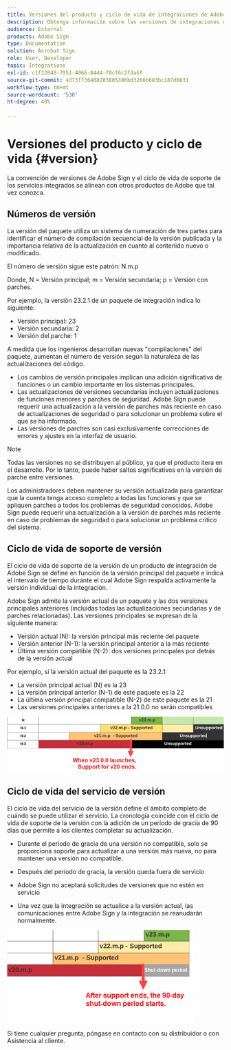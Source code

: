```yaml
---
title: Versiones del producto y ciclo de vida de integraciones de Adobe Sign
description: Obtenga información sobre las versiones de integraciones de Adobe Sign y el ciclo de vida de soporte
audience: External
products: Adobe Sign
type: Documentation
solution: Acrobat Sign
role: User, Developer
topic: Integrations
exl-id: c1f22848-7951-4066-84d4-f8cf6c2f3a6f
source-git-commit: 4d73ff36408283805386bd3266b683bc187d6031
workflow-type: tm+mt
source-wordcount: '530'
ht-degree: 40%

---
```


# Versiones del producto y ciclo de vida {#version}

La convención de versiones de Adobe Sign y el ciclo de vida de soporte de los servicios integrados se alinean con otros productos de Adobe que tal vez conozca.

## Números de versión

La versión del paquete utiliza un sistema de numeración de tres partes para identificar el número de compilación secuencial de la versión publicada y la importancia relativa de la actualización en cuanto al contenido nuevo o modificado.

El número de versión sigue este patrón: N.m.p

Donde, N = Versión principal; m = Versión secundaria; p = Versión con parches.

Por ejemplo, la versión 23.2.1 de un paquete de integración indica lo siguiente:

* Versión principal: 23
* Versión secundaria: 2
* Versión del parche: 1

A medida que los ingenieros desarrollan nuevas &quot;compilaciones&quot; del paquete, aumentan el número de versión según la naturaleza de las actualizaciones del código.

* Los cambios de versión principales implican una adición significativa de funciones o un cambio importante en los sistemas principales.
* Las actualizaciones de versiones secundarias incluyen actualizaciones de funciones menores y parches de seguridad. Adobe Sign puede requerir una actualización a la versión de parches más reciente en caso de actualizaciones de seguridad o para solucionar un problema sobre el que se ha informado.
* Las versiones de parches son casi exclusivamente correcciones de errores y ajustes en la interfaz de usuario.

>[!NOTE]
>
>Todas las versiones no se distribuyen al público, ya que el producto itera en el desarrollo. Por lo tanto, puede haber saltos significativos en la versión de parche entre versiones.

Los administradores deben mantener su versión actualizada para garantizar que la cuenta tenga acceso completo a todas las funciones y que se apliquen parches a todos los problemas de seguridad conocidos. Adobe Sign puede requerir una actualización a la versión de parches más reciente en caso de problemas de seguridad o para solucionar un problema crítico del sistema.

## Ciclo de vida de soporte de versión

El ciclo de vida de soporte de la versión de un producto de integración de Adobe Sign se define en función de la versión principal del paquete e indica el intervalo de tiempo durante el cual Adobe Sign respalda activamente la versión individual de la integración.

Adobe Sign admite la versión actual de un paquete y las dos versiones principales anteriores (incluidas todas las actualizaciones secundarias y de parches relacionadas). Las versiones principales se expresan de la siguiente manera:

* Versión actual (N): la versión principal más reciente del paquete
* Versión anterior (N-1): la versión principal anterior a la más reciente
* Última versión compatible (N-2): dos versiones principales por detrás de la versión actual

Por ejemplo, si la versión actual del paquete es la 23.2.1:

* La versión principal actual (N) es la 23
* La versión principal anterior (N-1) de este paquete es la 22
* La última versión principal compatible (N-2) de este paquete es la 21
* Las versiones principales anteriores a la 21.0.0 no serán compatibles

![Gráfico de versiones](images/version_chart.png)

## Ciclo de vida del servicio de versión

El ciclo de vida del servicio de la versión define el ámbito completo de cuándo se puede utilizar el servicio. La cronología coincide con el ciclo de vida de soporte de la versión con la adición de un período de gracia de 90 días que permite a los clientes completar su actualización.

* Durante el período de gracia de una versión no compatible, solo se proporciona soporte para actualizar a una versión más nueva, no para mantener una versión no compatible.
* Después del período de gracia, la versión queda fuera de servicio

* Adobe Sign no aceptará solicitudes de versiones que no estén en servicio
* Una vez que la integración se actualice a la versión actual, las comunicaciones entre Adobe Sign y la integración se reanudarán normalmente.

![Período de cierre](images/shutdown_period.png)

Si tiene cualquier pregunta, póngase en contacto con su distribuidor o con Asistencia al cliente.
